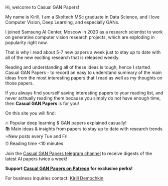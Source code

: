 Hi, welcome to Casual GAN Papers!

My name is Kirill, I am a Skoltech MSc graduate in Data Science, and I love Computer Vision, Deep Learning, and especially GANs.

I joined Samsung AI Center, Moscow in 2020 as a research scientist to work on generative computer vision research projects, which are exploding in popularity right now.

That is why I read about 5-7 new papers a week just to stay up to date with all of the new exciting research that is released weekly. 

Reading and understanding all of these ideas is tough, hence I started Casual GAN Papers - to record an easy to understand summary of the main ideas from the most interesting papers that I read as well as my thoughts on those papers.

If you always find yourself saving interesting papers to your reading list, and never acttually reading them because you simply do not have enough time, then **Casual GAN Papers** is for you!

On this site you will find:

🔥 Popular deep learning & GAN papers explained casually!  
📚 Main ideas & insights from papers to stay up to date with research trends  
⭐️New posts every Tue and Fri  
⏰ Reading time <10 minutes  

Join the [Casual GAN Papers telegram channel](https://t.me/joinchat/KeutnzlvetRkZGZi)
to receive digests of the latest AI papers twice a week!

**Support [Casual GAN Papers on Patreon](https://www.patreon.com/casual_gan) for exclusive perks!**

For business inquiries contact: [Kirill Demochkin](mailto:kdemochkin@gmail.com)
